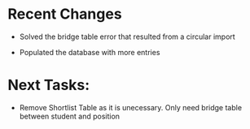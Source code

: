 # Recent Changes

- Solved the bridge table error that resulted from a circular import

- Populated the database with more entries

# Next Tasks:

- Remove Shortlist Table as it is unecessary. Only need bridge table between student and position